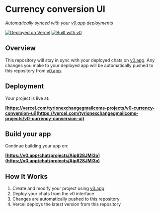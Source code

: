 # Currency conversion UI

*Automatically synced with your [v0.app](https://v0.app) deployments*

[![Deployed on Vercel](https://img.shields.io/badge/Deployed%20on-Vercel-black?style=for-the-badge&logo=vercel)](https://vercel.com/tyrionexchangegmailcoms-projects/v0-currency-conversion-ui)
[![Built with v0](https://img.shields.io/badge/Built%20with-v0.app-black?style=for-the-badge)](https://v0.app/chat/projects/Ajp828JMI3o)

## Overview

This repository will stay in sync with your deployed chats on [v0.app](https://v0.app).
Any changes you make to your deployed app will be automatically pushed to this repository from [v0.app](https://v0.app).

## Deployment

Your project is live at:

**[https://vercel.com/tyrionexchangegmailcoms-projects/v0-currency-conversion-ui](https://vercel.com/tyrionexchangegmailcoms-projects/v0-currency-conversion-ui)**

## Build your app

Continue building your app on:

**[https://v0.app/chat/projects/Ajp828JMI3o](https://v0.app/chat/projects/Ajp828JMI3o)**

## How It Works

1. Create and modify your project using [v0.app](https://v0.app)
2. Deploy your chats from the v0 interface
3. Changes are automatically pushed to this repository
4. Vercel deploys the latest version from this repository

